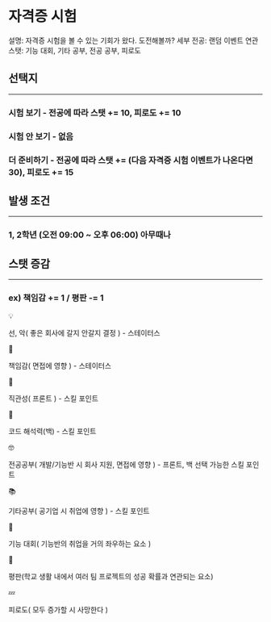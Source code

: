 # 자격증 시험

설명: 자격증 시험을 볼 수 있는 기회가 왔다. 도전해볼까?
세부 전공: 랜덤 이벤트
연관 스탯: 기능 대회, 기타 공부, 전공 공부, 피로도

## 선택지

---

### 시험 보기 - 전공에 따라 스탯 += 10, 피로도 += 10

### 시험 안 보기 - 없음

### 더 준비하기 - 전공에 따라 스탯 += (다음 자격증 시험 이벤트가 나온다면 30), 피로도 += 15

## 발생 조건

---

### 1, 2학년 (오전 09:00 ~ 오후 06:00) 아무때나

## 스탯 증감

---

### ex) 책임감 += 1 / 평판 -= 1

<aside>
💡

선, 악( 좋은 회사에 갈지 안갈지 결정 ) - 스테이터스

</aside>

<aside>
📖

책임감( 면접에 영향 ) - 스테이터스

</aside>

<aside>
👀

직관성( 프론트 ) - 스킬 포인트

</aside>

<aside>
👀

코드 해석력(백) - 스킬 포인트

</aside>

<aside>
🤓

전공공부( 개발/기능반 시 회사 지원, 면접에 영향 ) - 프론트, 백 선택 가능한 스킬 포인트

</aside>

<aside>
📚

기타공부( 공기업 시 취업에 영향 ) - 스킬 포인트

</aside>

<aside>
👀

기능 대회( 기능반의 취업을 거의 좌우하는 요소 )

</aside>

<aside>
👀

평판(학교 생활 내에서 여러 팀 프로젝트의 성공 확률과 연관되는 요소)

</aside>

<aside>
💤

피로도( 모두 증가할 시 사망한다 )

</aside>